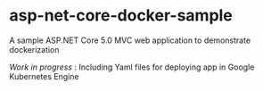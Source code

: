 # asp-net-core-docker-sample
A sample ASP.NET Core 5.0 MVC web application to demonstrate dockerization

*Work in progress* : Including Yaml files for deploying app in Google Kubernetes Engine 